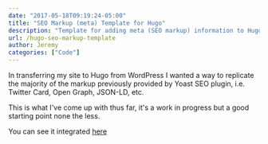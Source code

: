 ```yaml
---
date: "2017-05-18T09:19:24-05:00"
title: "SEO Markup (meta) Template for Hugo"
description: "Template for adding meta (SEO markup) information to Hugo themes."
url: /hugo-seo-markup-template
author: Jeremy
categories: ["Code"]
---
```


In transferring my site to Hugo from WordPress I wanted a way to replicate the majority of the markup previously provided by Yoast SEO plugin, i.e. Twitter Card, Open Graph, JSON-LD, etc.

This is what I've come up with thus far, it's a work in progress but a good starting point none the less.

<script src="https://gist.github.com/jeremyjaymes/403f1cb712d98e8c8a36c904055958d6.js"></script>

You can see it integrated [here](https://github.com/jeremyjaymes/jeremyjaymes.com/blob/master/themes/j/layouts/partials/seo.html)

